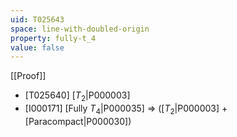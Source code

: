 ```yaml
---
uid: T025643
space: line-with-doubled-origin
property: fully-t_4
value: false
---
```

[[Proof]]

* [T025640] [$T_2$|P000003]
* [I000171] [Fully $T_4$|P000035] => ([$T_2$|P000003] + [Paracompact|P000030])

